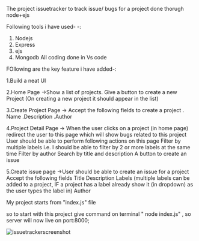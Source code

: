 The project issuetracker to track issue/ bugs for a project done thorugh node+ejs


Following tools i have used- -:
1. Nodejs
2. Express
3. ejs
4. Mongodb
All coding done in Vs code

FOllowing are the key feature i have added-:

1.Build a neat UI

2.Home Page
    ->Show a list of projects.
      Give a button to create a new Project (On creating a new project it should appear in the list)
     
3.Create Project Page
    -> Accept the following fields to create a project
       . Name
       .Description
       .Author
       
4.Project Detail Page
  -> When the user clicks on a project (in home page) redirect the user to this page which will show bugs related to this project
     User should be able to perform following actions on this page
     Filter by multiple labels i.e. I should be able to filter by 2 or more labels at the same time
     Filter by author
    Search by title and description
    A button to create an issue
    
5.Create issue page
    ->User should be able to create an issue for a project
       Accept the following fields
       Title
       Description
       Labels (multiple labels can be added to a project, IF a project has a label already show it (in dropdown) as the user types the label in)
       Author


 My project starts from "index.js" file 

 so to start with this project give command on terminal " node index.js" , so server will now live on port:8000;
   
![issuetrackerscreenshot](https://github.com/user-attachments/assets/9f8f0d52-9768-486a-be07-9672ec6391c5)
